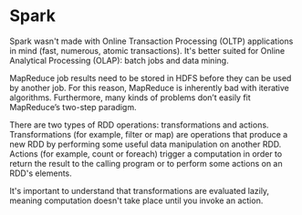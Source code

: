 # Spark

Spark wasn't made with Online Transaction Processing (OLTP) applications in mind (fast, numerous, atomic transactions).
It's better suited for Online Analytical Processing (OLAP): batch jobs and data mining.

MapReduce job results need to be stored in HDFS before they can be used by another job.
For this reason, MapReduce is inherently bad with iterative algorithms.
Furthermore, many kinds of problems don’t easily fit MapReduce’s two-step paradigm.

There are two types of RDD operations: transformations and actions.
Transformations (for example, filter or map) are operations that produce a new RDD by performing some useful data manipulation on another RDD.
Actions (for example, count or foreach) trigger a computation in order to return the result to the calling program or to perform some actions on an RDD's elements.

It's important to understand that transformations are evaluated lazily, meaning computation doesn't take place until you invoke an action.